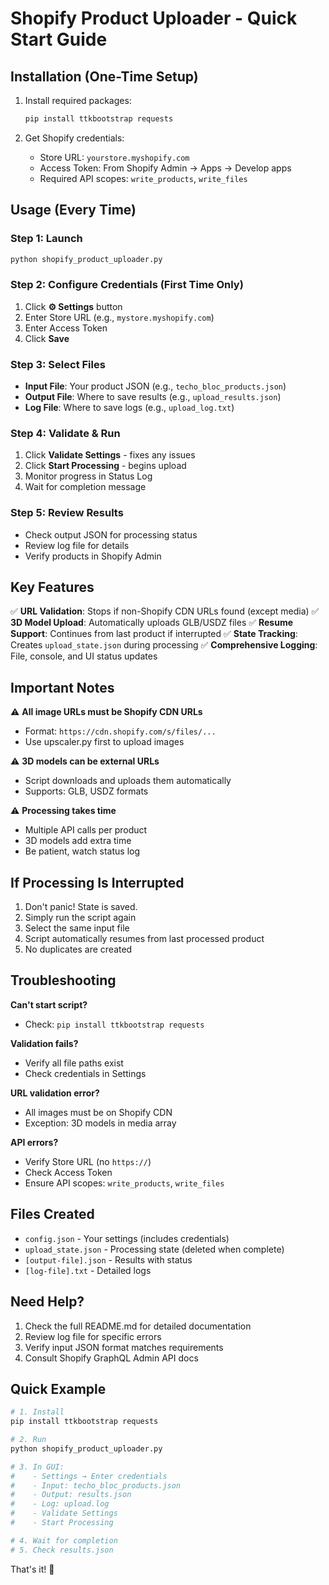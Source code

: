 # Shopify Product Uploader - Quick Start Guide

## Installation (One-Time Setup)

1. Install required packages:
   ```bash
   pip install ttkbootstrap requests
   ```

2. Get Shopify credentials:
   - Store URL: `yourstore.myshopify.com`
   - Access Token: From Shopify Admin → Apps → Develop apps
   - Required API scopes: `write_products`, `write_files`

## Usage (Every Time)

### Step 1: Launch
```bash
python shopify_product_uploader.py
```

### Step 2: Configure Credentials (First Time Only)
1. Click **⚙️ Settings** button
2. Enter Store URL (e.g., `mystore.myshopify.com`)
3. Enter Access Token
4. Click **Save**

### Step 3: Select Files
- **Input File**: Your product JSON (e.g., `techo_bloc_products.json`)
- **Output File**: Where to save results (e.g., `upload_results.json`)
- **Log File**: Where to save logs (e.g., `upload_log.txt`)

### Step 4: Validate & Run
1. Click **Validate Settings** - fixes any issues
2. Click **Start Processing** - begins upload
3. Monitor progress in Status Log
4. Wait for completion message

### Step 5: Review Results
- Check output JSON for processing status
- Review log file for details
- Verify products in Shopify Admin

## Key Features

✅ **URL Validation**: Stops if non-Shopify CDN URLs found (except media)
✅ **3D Model Upload**: Automatically uploads GLB/USDZ files
✅ **Resume Support**: Continues from last product if interrupted
✅ **State Tracking**: Creates `upload_state.json` during processing
✅ **Comprehensive Logging**: File, console, and UI status updates

## Important Notes

⚠️ **All image URLs must be Shopify CDN URLs**
   - Format: `https://cdn.shopify.com/s/files/...`
   - Use upscaler.py first to upload images

⚠️ **3D models can be external URLs**
   - Script downloads and uploads them automatically
   - Supports: GLB, USDZ formats

⚠️ **Processing takes time**
   - Multiple API calls per product
   - 3D models add extra time
   - Be patient, watch status log

## If Processing Is Interrupted

1. Don't panic! State is saved.
2. Simply run the script again
3. Select the same input file
4. Script automatically resumes from last processed product
5. No duplicates are created

## Troubleshooting

**Can't start script?**
- Check: `pip install ttkbootstrap requests`

**Validation fails?**
- Verify all file paths exist
- Check credentials in Settings

**URL validation error?**
- All images must be on Shopify CDN
- Exception: 3D models in media array

**API errors?**
- Verify Store URL (no `https://`)
- Check Access Token
- Ensure API scopes: `write_products`, `write_files`

## Files Created

- `config.json` - Your settings (includes credentials)
- `upload_state.json` - Processing state (deleted when complete)
- `[output-file].json` - Results with status
- `[log-file].txt` - Detailed logs

## Need Help?

1. Check the full README.md for detailed documentation
2. Review log file for specific errors
3. Verify input JSON format matches requirements
4. Consult Shopify GraphQL Admin API docs

## Quick Example

```bash
# 1. Install
pip install ttkbootstrap requests

# 2. Run
python shopify_product_uploader.py

# 3. In GUI:
#    - Settings → Enter credentials
#    - Input: techo_bloc_products.json
#    - Output: results.json
#    - Log: upload.log
#    - Validate Settings
#    - Start Processing

# 4. Wait for completion
# 5. Check results.json
```

That's it! 🎉
